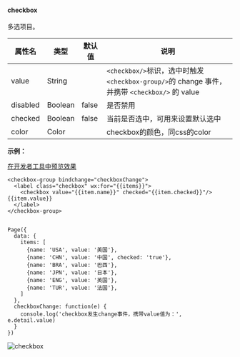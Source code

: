 #### checkbox

多选项目。

  属性名     |  类型      |  默认值  |  说明                                                                            
-------------|------------|----------|----------------------------------------------------------------------------------
  value      |  String    |          |`<checkbox/>`标识，选中时触发`<checkbox-group/>`的 change 事件，并携带 `<checkbox/>` 的 value
  disabled   |  Boolean   |  false   |  是否禁用                                                                        
  checked    |  Boolean   |  false   |  当前是否选中，可用来设置默认选中                                                
  color      |  Color     |          |  checkbox的颜色，同css的color                                                    

**示例：**

[在开发者工具中预览效果](wechatide://minicode/hGa3DcmW6qYw)

    <checkbox-group bindchange="checkboxChange">
      <label class="checkbox" wx:for="{{items}}">
        <checkbox value="{{item.name}}" checked="{{item.checked}}"/>{{item.value}}
      </label>
    </checkbox-group>
    

    Page({
      data: {
        items: [
          {name: 'USA', value: '美国'},
          {name: 'CHN', value: '中国', checked: 'true'},
          {name: 'BRA', value: '巴西'},
          {name: 'JPN', value: '日本'},
          {name: 'ENG', value: '英国'},
          {name: 'TUR', value: '法国'},
        ]
      },
      checkboxChange: function(e) {
        console.log('checkbox发生change事件，携带value值为：', e.detail.value)
      }
    })
    

![checkbox](https://mp.weixin.qq.com/debug/wxadoc/dev/image/pic/checkbox.png?t=2018424)
